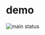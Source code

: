 # demo

![main status](https://github.com/krzycz/demo/actions/workflows/ci.yml/badge.svg?branch=main)
